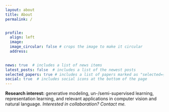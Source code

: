 ```yaml
---
layout: about
title: About
permalink: /


profile:
  align: left
  image: 
  image_circular: false # crops the image to make it circular
  address: 
   

news: true  # includes a list of news items
latest_posts: false  # includes a list of the newest posts
selected_papers: true # includes a list of papers marked as "selected={true}"
social: true  # includes social icons at the bottom of the page
---
```


**Research interest:** generative modeling, un-/semi-supervised learning, representation learning, and relevant applications in computer vision and natural language. *Interested in collaboration? Contact me.*






